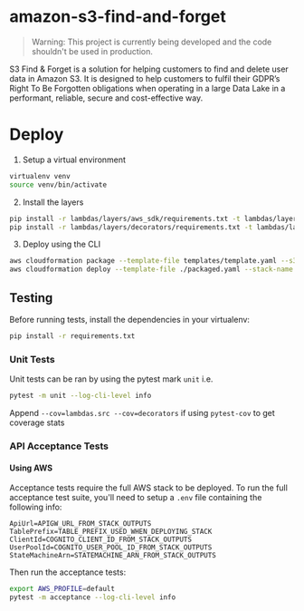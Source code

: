 amazon-s3-find-and-forget
=========================

> Warning: This project is currently being developed and the code shouldn't be used in production.

S3 Find & Forget is a solution for helping customers to find and delete user data in Amazon S3.
It is designed to help customers to fulfil their GDPR’s Right To Be Forgotten obligations when operating in a large Data Lake in a performant, reliable, secure and cost-effective way.

# Deploy

1. Setup a virtual environment

```bash
virtualenv venv
source venv/bin/activate
```

2. Install the layers
```bash
pip install -r lambdas/layers/aws_sdk/requirements.txt -t lambdas/layers/aws_sdk/python
pip install -r lambdas/layers/decorators/requirements.txt -t lambdas/layers/decorators/python
```

3. Deploy using the CLI
```bash
aws cloudformation package --template-file templates/template.yaml --s3-bucket your-temp-bucket --output-template-file packaged.yaml
aws cloudformation deploy --template-file ./packaged.yaml --stack-name amazon-s3-find-and-forget --capabilities CAPABILITY_IAM CAPABILITY_AUTO_EXPAND
```

## Testing

Before running tests, install the dependencies in your virtualenv:
```bash
pip install -r requirements.txt 
```

### Unit Tests
Unit tests can be ran by using the pytest mark `unit` i.e.
```bash
pytest -m unit --log-cli-level info
```

Append `--cov=lambdas.src --cov=decorators` if using `pytest-cov` to get coverage
stats

### API Acceptance Tests

#### Using AWS
Acceptance tests require the full AWS stack to be deployed. To run the
full acceptance test suite, you'll need to setup a `.env` file containing
the following info:
```dotenv
ApiUrl=APIGW_URL_FROM_STACK_OUTPUTS
TablePrefix=TABLE_PREFIX_USED_WHEN_DEPLOYING_STACK
ClientId=COGNITO_CLIENT_ID_FROM_STACK_OUTPUTS
UserPoolId=COGNITO_USER_POOL_ID_FROM_STACK_OUTPUTS
StateMachineArn=STATEMACHINE_ARN_FROM_STACK_OUTPUTS
```

Then run the acceptance tests:
```bash
export AWS_PROFILE=default
pytest -m acceptance --log-cli-level info
```
